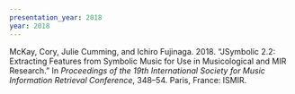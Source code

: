 ```yaml
---
presentation_year: 2018
year: 2018
---
```


McKay, Cory, Julie Cumming, and Ichiro Fujinaga. 2018. “JSymbolic 2.2: Extracting Features from Symbolic Music for Use in Musicological and MIR Research.” In <i>Proceedings of the 19th International Society for Music Information Retrieval Conference</i>, 348–54. Paris, France: ISMIR.